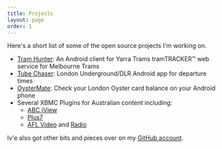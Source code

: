 ```yaml
---
title: Projects
layout: page
order: 1
---
```

Here's a short list of some of the open source projects I'm working on.

  * [Tram Hunter](http://tramhunter.andybotting.com): An Android client for Yarra Trams tramTRACKER™ web service for Melbourne Trams
  * [Tube Chaser](http://tubechaser.andybotting.com/): London Underground/DLR Android app for departure times
  * [OysterMate](https://github.com/andybotting/oystermate): Check your London Oyster card balance on your Android phone
  * Several XBMC Plugins for Australian content including: 
      * [ABC iView](https://github.com/andybotting/xbmc-addon-abc-iview)
      * [Plus7](https://github.com/andybotting/xbmc-addon-plus7)
      * [AFL Video](https://github.com/andybotting/xbmc-addon-afl-video) and [Radio](https://github.com/andybotting/xbmc-addon-afl-radio)

Iv'e also got other bits and pieces over on my [GitHub account](https://github.com/andybotting).
